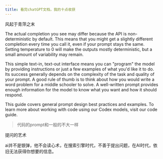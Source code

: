 ```yaml
---
title: 看完chatGPT文档，我的十点收获
---
```


风起于青萍之末

The actual completion you see may differ because the API is non-deterministic by default. This means that you might get a slightly different completion every time you call it, even if your prompt stays the same. Setting temperature to 0 will make the outputs mostly deterministic, but a small amount of variability may remain.

This simple text-in, text-out interface means you can "program" the model by providing instructions or just a few examples of what you'd like it to do. Its success generally depends on the complexity of the task and quality of your prompt. A good rule of thumb is to think about how you would write a word problem for a middle schooler to solve. A well-written prompt provides enough information for the model to know what you want and how it should respond.


This guide covers general prompt design best practices and examples. To learn more about working with code using our Codex models, visit our code guide.

> 代码的prompt和一般的不大一样

提问的艺术

ai并不是银弹，他不会读心术，在搜索引擎时代，不善于提出问题，在AI时代，依旧无法获得你想要的信息。